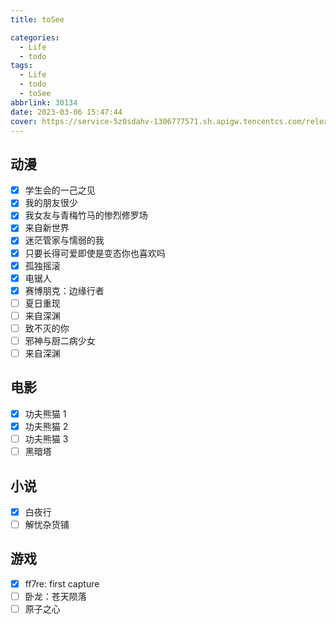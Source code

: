 ```yaml
---
title: toSee

categories:
  - Life
  - todo
tags:
  - Life
  - todo
  - toSee
abbrlink: 30134
date: 2023-03-06 15:47:44
cover: https://service-5z0sdahv-1306777571.sh.apigw.tencentcs.com/release/?uuid=74656c4a31ed4418a1a09a8a92c1d2a7
---
```


## 动漫

- [x] 学生会的一己之见
- [x] 我的朋友很少
- [x] 我女友与青梅竹马的惨烈修罗场
- [x] 来自新世界
- [x] 迷茫管家与懦弱的我
- [x] 只要长得可爱即使是变态你也喜欢吗
- [x] 孤独摇滚
- [x] 电锯人
- [x] 赛博朋克：边缘行者
- [ ] 夏日重现
- [ ] 来自深渊
- [ ] 致不灭的你
- [ ] 邪神与厨二病少女
- [ ] 来自深渊

## 电影

- [x] 功夫熊猫 1
- [x] 功夫熊猫 2
- [ ] 功夫熊猫 3
- [ ] 黑暗塔

## 小说

- [x] 白夜行
- [ ] 解忧杂货铺

## 游戏

- [x] ff7re: first capture
- [ ] 卧龙：苍天陨落
- [ ] 原子之心
